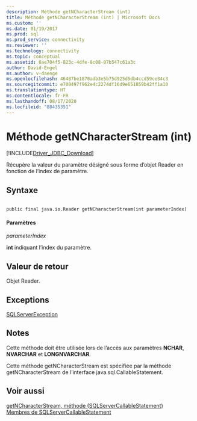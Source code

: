```yaml
---
description: Méthode getNCharacterStream (int)
title: Méthode getNCharacterStream (int) | Microsoft Docs
ms.custom: ''
ms.date: 01/19/2017
ms.prod: sql
ms.prod_service: connectivity
ms.reviewer: ''
ms.technology: connectivity
ms.topic: conceptual
ms.assetid: 6ae704f5-823c-4dfe-8c08-07b547c61a3c
author: David-Engel
ms.author: v-daenge
ms.openlocfilehash: 46487be1870adb3e5b75d925d5db4ccd59ce34c3
ms.sourcegitcommit: e700497f962e4c2274df16d9e651059b42ff1a10
ms.translationtype: HT
ms.contentlocale: fr-FR
ms.lasthandoff: 08/17/2020
ms.locfileid: "88435351"
---
```

# <a name="getncharacterstream-method-int"></a>Méthode getNCharacterStream (int)
[!INCLUDE[Driver_JDBC_Download](../../../includes/driver_jdbc_download.md)]

  Récupère la valeur du paramètre désigné sous forme d’objet Reader en fonction de l’index de paramètre.  
  
## <a name="syntax"></a>Syntaxe  
  
```  
  
public final java.io.Reader getNCharacterStream(int parameterIndex)  
```  
  
#### <a name="parameters"></a>Paramètres  
 *parameterIndex*  
  
 **int** indiquant l’index du paramètre.  
  
## <a name="return-value"></a>Valeur de retour  
 Objet Reader.  
  
## <a name="exceptions"></a>Exceptions  
 [SQLServerException](../../../connect/jdbc/reference/sqlserverexception-class.md)  
  
## <a name="remarks"></a>Notes  
 Cette méthode doit être utilisée lors de l’accès aux paramètres **NCHAR**, **NVARCHAR** et **LONGNVARCHAR**.  
  
 Cette méthode getNCharacterStream est spécifiée par la méthode getNCharacterStream de l’interface java.sql.CallableStatement.  
  
## <a name="see-also"></a>Voir aussi  
 [getNCharacterStream, méthode &#40;SQLServerCallableStatement&#41;](../../../connect/jdbc/reference/getncharacterstream-method-sqlservercallablestatement.md)   
 [Membres de SQLServerCallableStatement](../../../connect/jdbc/reference/sqlservercallablestatement-members.md)  
  
  
